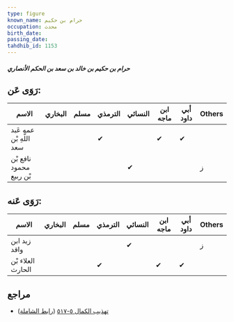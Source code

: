```yaml
---
type: figure
known_name: حرام بن حكيم
occupation: محدث
birth_date:
passing_date:
tahdhib_id: 1153
---
```

##### حرام بن حكيم بن خالد بن سعد بن الحكم الأنصاري

## رَوَى عَن:
| الاسم                    | البخاري | مسلم | الترمذي | النسائي | ابن ماجه | أبي داود | Others |
| ------------------------ | ------- | ---- | ------- | ------- | -------- | -------- | ------ |
| عمه عَبد اللَّهِ بْن سعد |         |      | ✔       |         | ✔        | ✔        |        |
| نافع بْن محمود بْن ربيع  |         |      |         | ✔       |          |          | ز      |
## رَوَى عَنه:
| الاسم             | البخاري | مسلم | الترمذي | النسائي | ابن ماجه | أبي داود | Others |
| ----------------- | ------- | ---- | ------- | ------- | -------- | -------- | ------ |
| زيد ابن واقد      |         |      |         | ✔       |          |          | ز      |
| العلاء بْن الحارث |         |      | ✔       |         | ✔        | ✔        |        |
## مراجع
- [تهذيب الكمال ٥-٥١٧](obsidian://open?vault=Tahdhib-al-Kamal&file=Figures/١١٥٣-حرام%20بن%20حكيم%20بن%20خالد%20بن%20سعد%20بن%20الحكم%20الأنصاري) ([رابط الشاملة](https://shamela.ws/book/3722/2595))
